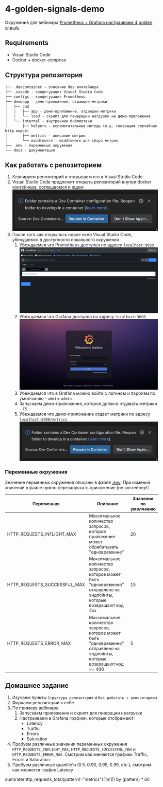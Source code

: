 # 4-golden-signals-demo

Окружение для вебинара [Prometheus + Grafana настраиваем 4 golden signals](https://slurm.io/webinars/grafana)

## Requirements

- Visual Studio Code
- Docker + docker-compose

## Структура репозитория

```
├── .devcontainer - описание dev контейнера
├── .vscode - конфигурация Visual Studio Code
├── configs - конфигурация Prometheus
├── demoapp - демо-приложение, отдающее метрики
│   ├── cmd
│   │   ├── app - демо-приложение, отдающее метрики
│   │   └── load - скрипт для генерации нагрузки на демо-приложение
│   └── internal - внутренние библиотеки
│       ├── helpers - вспомогательные методы (e.g. генерация случайных http кодов)
│       ├── metrics - описание метрик
│       └── middleware - middleware для сбора метрик
├── .env - переменные окружения
└── docs - документация
```

## Как работать с репозиторием

1. Клонируем репозиторий и открываем его в Visual Studio Code
2. Visual Studio Code предложит открыть репозиторий внутри docker контейнера, соглашаемся и ждем ![container.png](docs/container.png)
3. После того как открылось новое окно Visual Studio Code, убеждаемся в доступности локального окружения
   1. Убеждаемся что Prometheus доступен по адресу `localhost:9090` ![container.png](docs/prom.png)
   2. Убеждаемся что Grafana доступна по адресу `localhost:3000` ![container.png](docs/grafana.png)
   3. Убеждаемся что в Grafana можно войти с логином и паролем по умолчанию - `admin:admin`
   4. Запускаем демо-приложение, которое должно отдавать метрики - `F5`
   5. Убеждаемся что демо-приложение отдает метрики по адресу `localhost:8080/metrics` ![metrics.png](docs/container.png)

### Переменные окружения

Значение перменных окружения описаны в файле [.env](./.env). При измений значений в файле нужно перезапускать приложение (не контейнер!)

| Переменная                   | Описание                                                                               | Значение по умолчанию |
| -----------------------------| -------------------------------------------------------------------------------------- | --------------------- |
| HTTP_REQUESTS_INFLIGHT_MAX   | Максимальное количество запросов, которое приложение может обрабатывать "одновременно" | 20 |
| HTTP_REQUESTS_SUCCESSFUL_MAX | Максимальное количество запросов, которое может быть "одновременно" отправлено на эндпойнты, которые возвращают код 2xx | 15 |
| HTTP_REQUESTS_ERROR_MAX      | Максимальное количество запросов, которое может быть "одновременно" отправлено на эндпойнты, которые возвращают код >= 400 | 5 |

## Домашнее задание

1. Изучаем пункты `Структура репозитория` и `Как работать с репозиторием`
2. Форкаем репозиторий к себе
3. По примеру вебинара
   1. Запускаем приложение и скрипт для генерации нрагрузки
   2. Настраиваем в Grafana графики, которые отображают:
      - Latency
      - Traffic
      - Errors
      - Saturation
4. Пробуем различные значения переменных окружения `HTTP_REQUESTS_INFLIGHT_MAX`, `HTTP_REQUESTS_SUCCESSFUL_MAX` и `HTTP_REQUESTS_ERROR_MAX`. Смотрим как меняются графики Traffic, Errors и Saturation
5. Пробуем различные quantile'и (0.5, 0.90, 0.95, 0.99, etc.), смотрим как меняется график Latency


sum(rate(http_requests_total{pattern!="metrics"}[1m])) by (pattern) * 60
